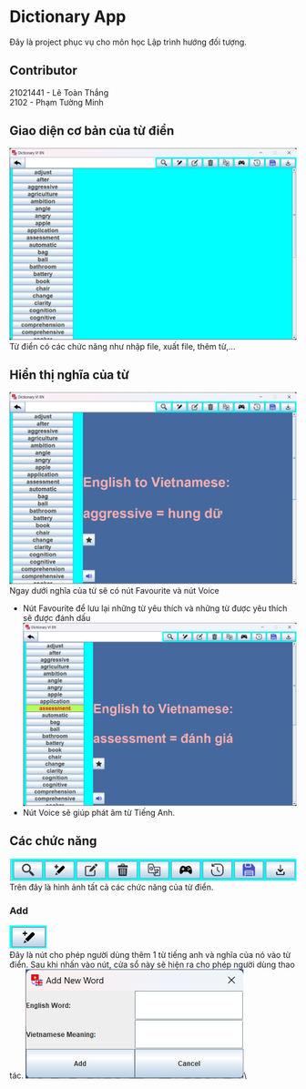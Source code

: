 # Dictionary App

Đây là project phục vụ cho môn học Lập trình hướng đối tượng.

## Contributor
21021441 - Lê Toàn Thắng\
2102     - Phạm Tường Minh

## Giao diện cơ bản của từ điển
![Giao diện của từ điển](picture/menu.png)\
Từ điển có các chức năng như nhập file, xuất file, thêm từ,...

## Hiển thị nghĩa của từ
![Giao diện](picture/1.png)
Ngay dưới nghĩa của từ sẽ có nút Favourite và nút Voice
+ Nút Favourite để lưu lại những từ yêu thích và những từ được yêu thích sẽ được đánh dấu ![Giao diện đánh dấu](picture/favourite.png)
+ Nút Voice sẽ giúp phát âm từ Tiếng Anh.

## Các chức năng
![Chức năng](picture/function.png)\
Trên đây là hình ảnh tất cả các chức năng của từ điển.
### Add
![Add](picture/addbutton.png)\
Đây là nút cho phép người dùng thêm 1 từ tiếng anh và nghĩa của nó vào từ điển.
Sau khi nhấn vào nút, cửa sổ này sẽ hiện ra cho phép người dùng thao tác.
![screen](picture/add.png)\
